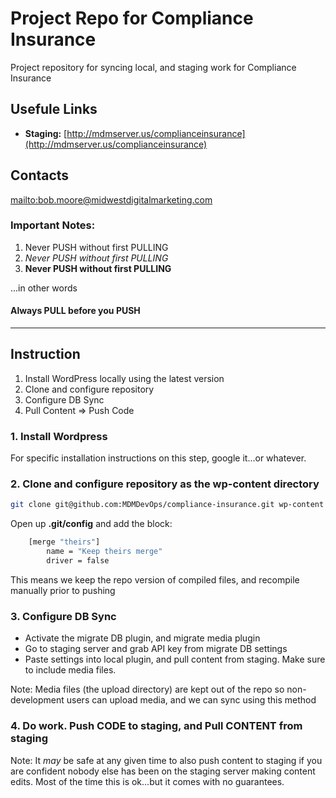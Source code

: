 # Project Repo for Compliance Insurance

Project repository for syncing local, and staging work for Compliance Insurance

## Usefule Links
- **Staging:** [http://mdmserver.us/complianceinsurance](http://mdmserver.us/complianceinsurance)

## Contacts
[mailto:bob.moore@midwestdigitalmarketing.com](bob.moore@midwestdigitalmarketing.com)

### Important Notes:
1. Never PUSH without first PULLING
2. *Never PUSH without first PULLING*
3. **Never PUSH without first PULLING**

...in other words

#### Always PULL before you PUSH

<hr>

## Instruction

1. Install WordPress locally using the latest version
2. Clone and configure repository
3. Configure DB Sync
4. Pull Content => Push Code

### 1. Install Wordpress

For specific installation instructions on this step, google it...or whatever.

### 2. Clone and configure repository as the wp-content directory

```bash
git clone git@github.com:MDMDevOps/compliance-insurance.git wp-content
```

Open up **.git/config** and add the block:

```bash
	[merge "theirs"]
	    name = "Keep theirs merge"
	    driver = false
```

This means we keep the repo version of compiled files, and recompile manually prior to pushing


### 3. Configure DB Sync

- Activate the migrate DB plugin, and migrate media plugin
- Go to staging server and grab API key from migrate DB settings
- Paste settings into local plugin, and pull content from staging. Make sure to include media files.

Note: Media files (the upload directory) are kept out of the repo so non-development users can upload media, and we can sync using this method

### 4. Do work. Push CODE to staging, and Pull CONTENT from staging

Note: It *may* be safe at any given time to also push content to staging if you are confident nobody else has been on the staging server making content edits. Most of the time this is ok...but it comes with no guarantees.
